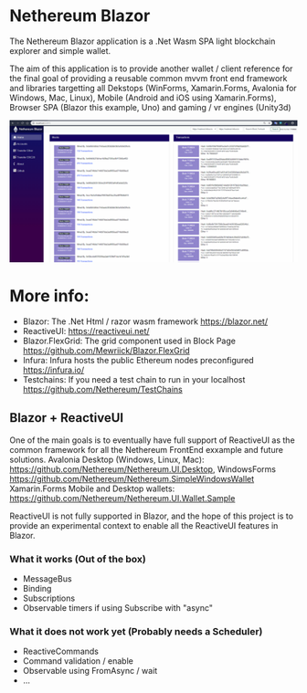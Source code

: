 # Nethereum Blazor

The Nethereum Blazor application is a .Net Wasm SPA light blockchain explorer and simple wallet.

The aim of this application is to provide another wallet / client reference for the final goal of providing a reusable common mvvm front end framework and libraries targetting all Dekstops (WinForms, Xamarin.Forms, Avalonia for Windows, Mac, Linux), Mobile (Android and iOS using Xamarin.Forms), Browser SPA (Blazor this example, Uno) and gaming / vr engines (Unity3d)


![Nethereum Blazor](Screenshots/NethereumBlazorDemo.gif "Nethereum Blazor")


# More info:
* Blazor:  The .Net Html / razor wasm framework https://blazor.net/
* ReactiveUI: https://reactiveui.net/
* Blazor.FlexGrid: The grid component used in Block Page https://github.com/Mewriick/Blazor.FlexGrid
* Infura: Infura hosts the public Ethereum nodes preconfigured https://infura.io/
* Testchains: If you need a test chain to run in your localhost  https://github.com/Nethereum/TestChains

## Blazor + ReactiveUI
One of the main goals is to eventually have full support of ReactiveUI as the common framework for all the Nethereum FrontEnd exxample and future solutions.
Avalonia Desktop (Windows, Linux, Mac): https://github.com/Nethereum/Nethereum.UI.Desktop, WindowsForms https://github.com/Nethereum/Nethereum.SimpleWindowsWallet
Xamarin.Forms Mobile and Desktop wallets:  https://github.com/Nethereum/Nethereum.UI.Wallet.Sample

ReactiveUI is not fully supported in Blazor, and the hope of this project is to provide an experimental context to enable all the ReactiveUI features in Blazor.

### What it works (Out of the box)
- MessageBus
- Binding
- Subscriptions
- Observable timers if using Subscribe with "async"

### What it does not work yet (Probably needs a Scheduler)
- ReactiveCommands
- Command validation / enable
- Observable using FromAsync / wait 
- ...
